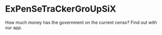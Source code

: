# ExPenSeTraCkerGroUpSiX
How much money has the government on the current censo? Find out with our app.
